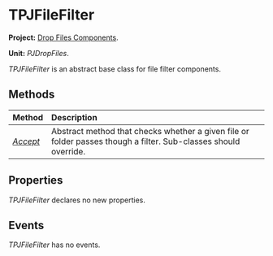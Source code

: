 # TPJFileFilter

**Project:** [Drop Files Components](../API.md).

**Unit:** _PJDropFiles_.

_TPJFileFilter_ is an abstract base class for file filter components.

## Methods

| Method | Description |
|:-------|:------------|
| _[Accept](./TPJFileFilter-Accept.md)_ | Abstract method that checks whether a given file or folder passes though a filter. Sub-classes should override. |

## Properties

_TPJFileFilter_ declares no new properties.

## Events

_TPJFileFilter_ has no events.
